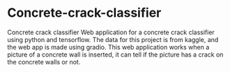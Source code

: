 # Concrete-crack-classifier
Concrete crack classifier
Web application for a concrete crack classifier using python and tensorflow. The data for this project  is from kaggle, and the web app is made using gradio. This web application works when a picture of a concrete wall is inserted, it can tell if the picture has a crack on the concrete walls or not.
